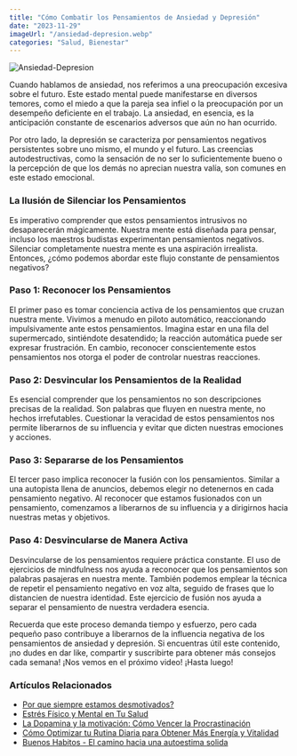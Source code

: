 ```yaml
---
title: "Cómo Combatir los Pensamientos de Ansiedad y Depresión"
date: "2023-11-29"
imageUrl: "/ansiedad-depresion.webp"
categories: "Salud, Bienestar"
---
```


![Ansiedad-Depresion](/ansiedad-depresion.webp)

Cuando hablamos de ansiedad, nos referimos a una preocupación excesiva sobre el futuro. Este estado mental puede manifestarse en diversos temores, como el miedo a que la pareja sea infiel o la preocupación por un desempeño deficiente en el trabajo. La ansiedad, en esencia, es la anticipación constante de escenarios adversos que aún no han ocurrido.

Por otro lado, la depresión se caracteriza por pensamientos negativos persistentes sobre uno mismo, el mundo y el futuro. Las creencias autodestructivas, como la sensación de no ser lo suficientemente bueno o la percepción de que los demás no aprecian nuestra valía, son comunes en este estado emocional.

### La Ilusión de Silenciar los Pensamientos

Es imperativo comprender que estos pensamientos intrusivos no desaparecerán mágicamente. Nuestra mente está diseñada para pensar, incluso los maestros budistas experimentan pensamientos negativos. Silenciar completamente nuestra mente es una aspiración irrealista. Entonces, ¿cómo podemos abordar este flujo constante de pensamientos negativos?

### **Paso 1**: Reconocer los Pensamientos

El primer paso es tomar conciencia activa de los pensamientos que cruzan nuestra mente. Vivimos a menudo en piloto automático, reaccionando impulsivamente ante estos pensamientos. Imagina estar en una fila del supermercado, sintiéndote desatendido; la reacción automática puede ser expresar frustración. En cambio, reconocer conscientemente estos pensamientos nos otorga el poder de controlar nuestras reacciones.

### **Paso 2**: Desvincular los Pensamientos de la Realidad

Es esencial comprender que los pensamientos no son descripciones precisas de la realidad. Son palabras que fluyen en nuestra mente, no hechos irrefutables. Cuestionar la veracidad de estos pensamientos nos permite liberarnos de su influencia y evitar que dicten nuestras emociones y acciones.

### **Paso 3**: Separarse de los Pensamientos

El tercer paso implica reconocer la fusión con los pensamientos. Similar a una autopista llena de anuncios, debemos elegir no detenernos en cada pensamiento negativo. Al reconocer que estamos fusionados con un pensamiento, comenzamos a liberarnos de su influencia y a dirigirnos hacia nuestras metas y objetivos.

### **Paso 4**: Desvincularse de Manera Activa

Desvincularse de los pensamientos requiere práctica constante. El uso de ejercicios de mindfulness nos ayuda a reconocer que los pensamientos son palabras pasajeras en nuestra mente. También podemos emplear la técnica de repetir el pensamiento negativo en voz alta, seguido de frases que lo distancien de nuestra identidad. Este ejercicio de fusión nos ayuda a separar el pensamiento de nuestra verdadera esencia.

Recuerda que este proceso demanda tiempo y esfuerzo, pero cada pequeño paso contribuye a liberarnos de la influencia negativa de los pensamientos de ansiedad y depresión. Si encuentras útil este contenido, ¡no dudes en dar like, compartir y suscribirte para obtener más consejos cada semana! ¡Nos vemos en el próximo video! ¡Hasta luego!

### Artículos Relacionados

- [Por que siempre estamos desmotivados?](https://abelardo.blog/posts/desmotivacion)
- [Estrés Físico y Mental en Tu Salud](https://abelardo.blog/posts/estres-fisico-y-mental)
- [La Dopamina y la motivación: Cómo Vencer la Procrastinación](https://abelardo.blog/posts/importancia-de-la-dopamina-en-la-motivacion)
- [Cómo Optimizar tu Rutina Diaria para Obtener Más Energía y Vitalidad](https://abelardo.blog/posts/energia-y-vitalidad)
- [Buenos Habitos - El camino hacia una autoestima solida](https://abelardo.blog/posts/buenos-habitos)
